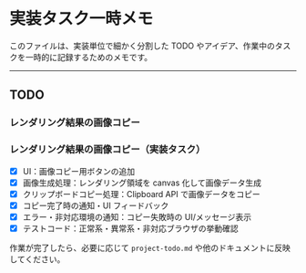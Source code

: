# 実装タスク一時メモ

このファイルは、実装単位で細かく分割した TODO やアイデア、作業中のタスクを一時的に記録するためのメモです。

---

## TODO

### レンダリング結果の画像コピー

### レンダリング結果の画像コピー（実装タスク）

- [x] UI：画像コピー用ボタンの追加
- [x] 画像生成処理：レンダリング領域を canvas 化して画像データ生成
- [x] クリップボードコピー処理：Clipboard API で画像データをコピー
- [x] コピー完了時の通知・UI フィードバック
- [x] エラー・非対応環境の通知：コピー失敗時の UI/メッセージ表示
- [x] テストコード：正常系・異常系・非対応ブラウザの挙動確認

作業が完了したら、必要に応じて `project-todo.md` や他のドキュメントに反映してください。
